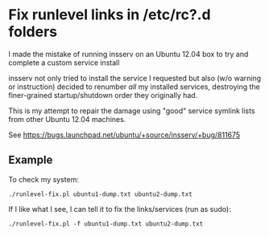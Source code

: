 Fix runlevel links in /etc/rc?.d folders
========================================

I made the mistake of running insserv on an Ubuntu 12.04 box to try
and complete a custom service install

insserv not only tried to install the service I requested but also
(w/o warning or instruction) decided to renumber *all* my installed
services, destroying the finer-grained startup/shutdown order they
originally had.

This is my attempt to repair the damage using "good" service symlink
lists from other Ubuntu 12.04 machines.

See https://bugs.launchpad.net/ubuntu/+source/insserv/+bug/811675

Example
-------

To check my system:

    ./runlevel-fix.pl ubuntu1-dump.txt ubuntu2-dump.txt

If I like what I see, I can tell it to fix the links/services (run as sudo):

    ./runlevel-fix.pl -f ubuntu1-dump.txt ubuntu2-dump.txt

